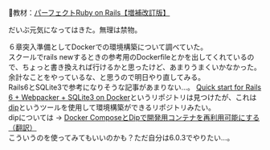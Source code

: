 
:open_book:教材：[パーフェクトRuby on Rails【増補改訂版】](https://gihyo.jp/book/2020/978-4-297-11462-6)

だいぶ元気になってはきた。無理は禁物。

６章突入準備としてDockerでの環境構築について調べていた。  
スクールでrails newするときの参考用のDockerfileとかを出してくれているので、ちょっと書き換えれば行けるかと思ったけど、あまりうまくいかなかった。  
余計なことをやっているな、と思うので明日やり直してみる。  
Rails6とSQLite3で参考になりそうな記事があまりない…。
[Quick start for Rails 6 + Webpacker + SQLite3 on Docker](https://github.com/hachi8833/rails6_docker_quicksetup_sqlite3/tree/main)というリポジトリは見つけたが、これは[dip](https://github.com/bibendi/dip)というツールを使用して環境構築ができるリポジトリみたい。  
dipについては → [Docker ComposeとDipで開発用コンテナを再利用可能にする（翻訳）](https://techracho.bpsinc.jp/hachi8833/2021_05_20/107397)  
こういうのを使ってみてもいいのかも？ただ自分は6.0.3でやりたい…。
